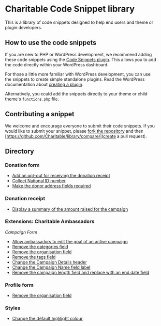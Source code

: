 # Charitable Code Snippet library

This is a library of code snippets designed to help end users and theme or plugin developers. 

## How to use the code snippets

If you are new to PHP or WordPress development, we recommend adding these code snippets using the [Code Snippets plugin](https://wordpress.org/plugins/code-snippets/). This allows you to add the code directly within your WordPress dashboard.

For those a little more familiar with WordPress development, you can use the snippets to create simple standalone plugins. Read the WordPress documentation about [creating a plugin](https://codex.wordpress.org/Writing_a_Plugin).

Alternatively, you could add the snippets directly to your theme or child theme's `functions.php` file. 

## Contributing a snippet

We welcome and encourage everyone to submit their code snippets. If you would like to submit your snippet, please [fork the repository](https://github.com/Charitable/library/fork) and then [https://github.com/Charitable/library/compare/](create a pull request).

## Directory

### Donation form

- [Add an opt-out for receiving the donation receipt](https://github.com/Charitable/library/blob/master/donation-form/add-donation-receipt-opt-out-checkbox.php)
- [Collect National ID number](https://github.com/Charitable/library/blob/master/donation-form/collect-national-id-number.php)
- [Make the donor address fields required](https://github.com/Charitable/library/blob/master/donation-form/make-donor-address-required.php)

### Donation receipt

- [Display a summary of the amount raised for the campaign](https://github.com/Charitable/library/blob/master/donation-receipt/add-campaign-raised-summary.php)

### Extensions: Charitable Ambassadors 

*Campaign Form*

- [Allow ambassadors to edit the goal of an active campaign](https://github.com/Charitable/library/blob/master/extensions/ambassadors/campaign-submission-form/edit-live-campaign-goal.php)
- [Remove the categories field](https://github.com/Charitable/library/blob/master/extensions/ambassadors/campaign-submission-form/remove-categories-field.php)
- [Remove the organisation field](https://github.com/Charitable/library/blob/master/extensions/ambassadors/campaign-submission-form/remove-organisation-field.php)
- [Remove the tags field](https://github.com/Charitable/library/blob/master/extensions/ambassadors/campaign-submission-form/remove-tags-field.php)
- [Change the Campaign Details header](https://github.com/Charitable/library/blob/master/extensions/ambassadors/campaign-submission-form/rename-campaign-details-section-title.php)
- [Change the Campaign Name field label](https://github.com/Charitable/library/blob/master/extensions/ambassadors/campaign-submission-form/rename-campaign-name-field-title.php)
- [Remove the campaign length field and replace with an end date field](https://github.com/Charitable/library/blob/master/extensions/ambassadors/campaign-submission-form/replace-campaign-length-with-end-date-field.php)

### Profile form

- [Remove the organisation field](https://github.com/Charitable/library/blob/master/profile-form/remove-organisation-field.php)

### Styles

- [Change the default highlight colour](https://github.com/Charitable/library/blob/master/styles/set-default-highlight-colour.php)